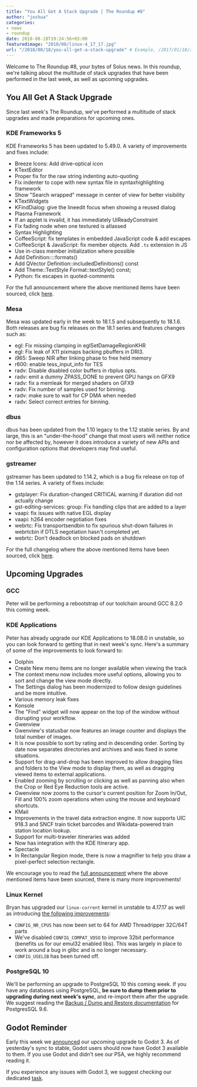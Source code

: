 ```yaml
---
title: "You All Get A Stack Upgrade | The Roundup #8"
author: "joshua"
categories:
- news
- roundup
date: 2018-08-18T19:24:56+03:00
featuredimage: "2018/08/linux-4_17_17.jpg"
url: "/2018/08/18/you-all-get-a-stack-upgrade" # Example, /2017/01/18/adopting-flatpak-to-reassemble-third-party-applications
---
```


Welcome to The Roundup #8, your bytes of Solus news. In this roundup, we're talking about the multitude of stack upgrades that have been performed in the last week, as well as upcoming upgrades.
<!--more-->

## You All Get A Stack Upgrade

Since last week's The Roundup, we've performed a multitude of stack upgrades and made preparations for upcoming ones.

### KDE Frameworks 5

KDE Frameworks 5 has been updated to 5.49.0. A variety of improvements and fixes include:

- Breeze Icons: Add drive-optical icon
- KTextEditor
 - Proper fix for the raw string indenting auto-quoting
 - Fix indenter to cope with new syntax file in syntaxhighlighting framework
 - Show "Search wrapped" message in center of view for better visibility
- KTextWidgets
 - KFindDialog: give the lineedit focus when showing a reused dialog
- Plasma Framework
 - If an applet is invalid, it has immediately UiReadyConstraint
 - Fix fading node when one textured is atlassed
- Syntax Highlighting
 - CoffeeScript: fix templates in embedded JavaScript code & add escapes
 - CoffeeScript & JavaScript: fix member objects. Add `.ts` extension in JS
 - Use in-class member initialization where possible
 - Add Definition::::formats()
 - Add QVector<Definition> Definition::includedDefinitions() const
 - Add Theme::TextStyle Format::textStyle() const;
 - Python: fix escapes in quoted-comments

For the full announcement where the above mentioned items have been sourced, click [here](https://www.kde.org/announcements/kde-frameworks-5.49.0.php).

### Mesa

Mesa was updated early in the week to 18.1.5 and subsequently to 18.1.6. Both releases are bug fix releases on the 18.1 series and features changes such as:

- egl: Fix missing clamping in eglSetDamageRegionKHR
- egl: Fix leak of X11 pixmaps backing pbuffers in DRI3.
- i965: Sweep NIR after linking phase to free held memory
- r600: enable tess_input_info for TES
- radv: Disable disabled color buffers in rbplus opts.
- radv: emit a dummy ZPASS_DONE to prevent GPU hangs on GFX9
- radv: fix a memleak for merged shaders on GFX9
- radv: Fix number of samples used for binning.
- radv: make sure to wait for CP DMA when needed
- radv: Select correct entries for binning.

### dbus

dbus has been updated from the 1.10 legacy to the 1.12 stable series. By and large, this is an "under-the-hood" change that most users will neither notice nor be affected by, however it does introduce a variety of new APIs and configuration options that developers may find useful.

### gstreamer

gstreamer has been updated to 1.14.2, which is a bug fix release on top of the 1.14 series. A variety of fixes include:

- gstplayer: Fix duration-changed CRITICAL warning if duration did not actually change
- gst-editing-services: group: Fix handling clips that are added to a layer
- vaapi: fix issues with native EGL display
- vaapi: h264 encoder negotiation fixes
- webrtc: Fix transportsendbin to fix spurious shut-down failures in webrtcbin if DTLS negotiation hasn't completed yet.
- webrtc: Don't deadlock on blocked pads on shutdown

For the full changelog where the above mentioned items have been sourced, click [here](https://gstreamer.freedesktop.org/releases/1.14/#1.14.2).

## Upcoming Upgrades

### GCC

Peter will be performing a rebootstrap of our toolchain around GCC 8.2.0 this coming week.

### KDE Applications

Peter has already upgrade our KDE Applications to 18.08.0 in unstable, so you can look forward to getting that in next week's sync. Here's a summary of some of the improvements to look forward to:

- Dolphin
 - Create New menu items are no longer available when viewing the track
 - The context menu now includes more useful options, allowing you to sort and change the view mode directly.
 - The Settings dialog has been modernized to follow design guidelines and be more intuitive.
 - Various memory leak fixes
- Konsole
 - The "Find" widget will now appear on the top of the window without disrupting your workflow.
- Gwenview
 - Gwenview's statusbar now features an image counter and displays the total number of images.
 - It is now possible to sort by rating and in descending order. Sorting by date now separates directories and archives and was fixed in some situations.
 - Support for drag-and-drop has been improved to allow dragging files and folders to the View mode to display them, as well as dragging viewed items to external applications.
 - Enabled zooming by scrolling or clicking as well as panning also when the Crop or Red Eye Reduction tools are active.
 - Gwenview now zooms to the cursor's current position for Zoom In/Out, Fill and 100% zoom operations when using the mouse and keyboard shortcuts.
- KMail
 - Improvements in the travel data extraction engine. It now supports UIC 918.3 and SNCF train ticket barcodes and Wikidata-powered train station location lookup.
 - Support for multi-traveler itineraries was added
 - Now has integration with the KDE Itinerary app.
- Spectacle
 - In Rectangular Region mode, there is now a magnifier to help you draw a pixel-perfect selection rectangle.

We encourage you to read the [full announcement](https://www.kde.org/announcements/announce-applications-18.08.0.php) where the above mentioned items have been sourced, there is many more improvements!

### Linux Kernel

Bryan has upgraded our `linux-current` kernel in unstable to 4.17.17 as well as introducing [the following improvements](https://dev.solus-project.com/T6786):

- `CONFIG_NR_CPUS` has now been set to 64 for AMD Threadripper 32C/64T parts
- We've disabled `CONFIG_COMPAT_VDSO` to improve 32bit performance (benefits us for our emul32 enabled libs). This was largely in place to work around a bug in glibc and is no longer necessary.
- `CONFIG_USELIB` has been turned off.

### PostgreSQL 10

We'll be performing an upgrade to PostgreSQL 10 this coming week. If you have any databases using PostgreSQL, **be sure to dump them prior to upgrading during next week's sync**, and re-import them after the upgrade. We suggest reading the [Backup / Dump and Restore documentation](https://www.postgresql.org/docs/9.6/static/backup-dump.html) for PostgresSQL 9.6.

## Godot Reminder

Early this week we [announced](/2018/08/13/upcoming-upgrade-of-godot) our upcoming upgrade to Godot 3. As of yesterday's sync to stable, Godot users should now have Godot 3 available to them. If you use Godot and didn't see our PSA, we highly recommend reading it.

If you experience any issues with Godot 3, we suggest checking our dedicated [task](https://dev.solus-project.com/T6778).